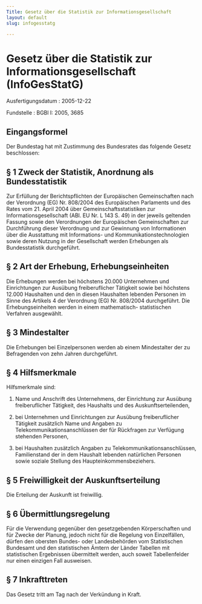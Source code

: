 ```yaml
---
Title: Gesetz über die Statistik zur Informationsgesellschaft
layout: default
slug: infogesstatg

---
```


# Gesetz über die Statistik zur Informationsgesellschaft (InfoGesStatG)

Ausfertigungsdatum
:   2005-12-22

Fundstelle
:   BGBl I: 2005, 3685



## Eingangsformel

Der Bundestag hat mit Zustimmung des Bundesrates das folgende Gesetz
beschlossen:


## § 1 Zweck der Statistik, Anordnung als Bundesstatistik

Zur Erfüllung der Berichtspflichten der Europäischen Gemeinschaften
nach der Verordnung (EG) Nr. 808/2004 des Europäischen Parlaments und
des Rates vom 21. April 2004 über Gemeinschaftsstatistiken zur
Informationsgesellschaft (ABl. EU Nr. L 143 S. 49) in der jeweils
geltenden Fassung sowie den Verordnungen der Europäischen
Gemeinschaften zur Durchführung dieser Verordnung und zur Gewinnung
von Informationen über die Ausstattung mit Informations- und
Kommunikationstechnologien sowie deren Nutzung in der Gesellschaft
werden Erhebungen als Bundesstatistik durchgeführt.


## § 2 Art der Erhebung, Erhebungseinheiten

Die Erhebungen werden bei höchstens 20.000 Unternehmen und
Einrichtungen zur Ausübung freiberuflicher Tätigkeit sowie bei
höchstens 12.000 Haushalten und den in diesen Haushalten lebenden
Personen im Sinne des Artikels 4 der Verordnung (EG) Nr. 808/2004
durchgeführt. Die Erhebungseinheiten werden in einem mathematisch-
statistischen Verfahren ausgewählt.


## § 3 Mindestalter

Die Erhebungen bei Einzelpersonen werden ab einem Mindestalter der zu
Befragenden von zehn Jahren durchgeführt.


## § 4 Hilfsmerkmale

Hilfsmerkmale sind:

1.  Name und Anschrift des Unternehmens, der Einrichtung zur Ausübung
    freiberuflicher Tätigkeit, des Haushalts und des Auskunftserteilenden,


2.  bei Unternehmen und Einrichtungen zur Ausübung freiberuflicher
    Tätigkeit zusätzlich Name und Angaben zu Telekommunikationsanschlüssen
    der für Rückfragen zur Verfügung stehenden Personen,


3.  bei Haushalten zusätzlich Angaben zu Telekommunikationsanschlüssen,
    Familienstand der in dem Haushalt lebenden natürlichen Personen sowie
    soziale Stellung des Haupteinkommensbeziehers.





## § 5 Freiwilligkeit der Auskunftserteilung

Die Erteilung der Auskunft ist freiwillig.


## § 6 Übermittlungsregelung

Für die Verwendung gegenüber den gesetzgebenden Körperschaften und für
Zwecke der Planung, jedoch nicht für die Regelung von Einzelfällen,
dürfen den obersten Bundes- oder Landesbehörden vom Statistischen
Bundesamt und den statistischen Ämtern der Länder Tabellen mit
statistischen Ergebnissen übermittelt werden, auch soweit
Tabellenfelder nur einen einzigen Fall ausweisen.


## § 7 Inkrafttreten

Das Gesetz tritt am Tag nach der Verkündung in Kraft.

